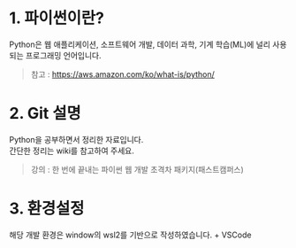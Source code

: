 # 1. 파이썬이란?

Python은 웹 애플리케이션, 소프트웨어 개발, 데이터 과학, 기계 학습(ML)에 널리 사용되는 프로그래밍 언어입니다.
> 참고 : https://aws.amazon.com/ko/what-is/python/

# 2. Git 설명

Python을 공부하면서 정리한 자료입니다.   
간단한 정리는 wiki를 참고하여 주세요.

> 강의 : 한 번에 끝내는 파이썬 웹 개발 초격차 패키지(패스트캠퍼스)

# 3. 환경설정

해당 개발 환경은 window의 wsl2를 기반으로 작성하였습니다. + VSCode
